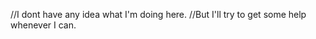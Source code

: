 <!---
5aturnius/5aturnius is a ✨ special ✨ repository because its `README.md` (this file) appears on your GitHub profile.
You can click the Preview link to take a look at your changes.
--->
//I dont have any idea what I'm doing here.
//But I'll try to get some help whenever I can.
